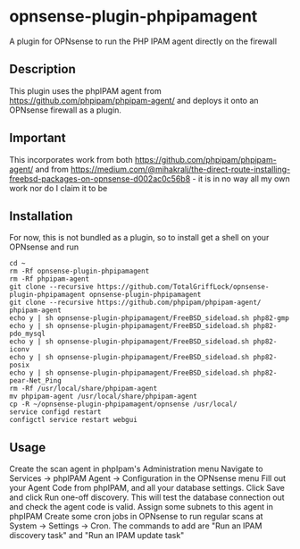 # opnsense-plugin-phpipamagent
A plugin for OPNsense to run the PHP IPAM agent directly on the firewall

## Description
This plugin uses the phpIPAM agent from https://github.com/phpipam/phpipam-agent/ and deploys it onto an OPNsense firewall as a plugin.

## Important
This incorporates work from both https://github.com/phpipam/phpipam-agent/ and from https://medium.com/@mihakralj/the-direct-route-installing-freebsd-packages-on-opnsense-d002ac0c56b8 - it is in no way all my own work nor do I claim it to be

## Installation
For now, this is not bundled as a plugin, so to install get a shell on your OPNsense and run
```
cd ~
rm -Rf opnsense-plugin-phpipamagent
rm -Rf phpipam-agent
git clone --recursive https://github.com/TotalGriffLock/opnsense-plugin-phpipamagent opnsense-plugin-phpipamagent
git clone --recursive https://github.com/phpipam/phpipam-agent/ phpipam-agent
echo y | sh opnsense-plugin-phpipamagent/FreeBSD_sideload.sh php82-gmp
echo y | sh opnsense-plugin-phpipamagent/FreeBSD_sideload.sh php82-pdo_mysql
echo y | sh opnsense-plugin-phpipamagent/FreeBSD_sideload.sh php82-iconv
echo y | sh opnsense-plugin-phpipamagent/FreeBSD_sideload.sh php82-posix
echo y | sh opnsense-plugin-phpipamagent/FreeBSD_sideload.sh php82-pear-Net_Ping
rm -Rf /usr/local/share/phpipam-agent
mv phpipam-agent /usr/local/share/phpipam-agent
cp -R ~/opnsense-plugin-phpipamagent/opnsense /usr/local/
service configd restart
configctl service restart webgui
```
## Usage
Create the scan agent in phpIpam's Administration menu
Navigate to Services -> phpIPAM Agent -> Configuration in the OPNsense menu
Fill out your Agent Code from phpIPAM, and all your database settings. Click Save and click Run one-off discovery. This will test the database connection out and check the agent code is valid.
Assign some subnets to this agent in phpIPAM
Create some cron jobs in OPNsense to run regular scans at System -> Settings -> Cron. The commands to add are "Run an IPAM discovery task" and "Run an IPAM update task"
